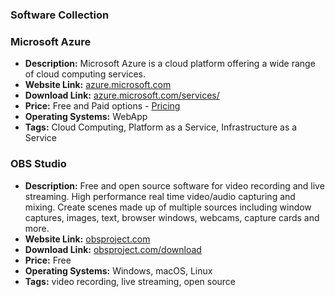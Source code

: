 ### Software Collection

### Microsoft Azure
- **Description:** Microsoft Azure is a cloud platform offering a wide range of cloud computing services.
- **Website Link:** [azure.microsoft.com](https://azure.microsoft.com/)
- **Download Link:** [azure.microsoft.com/services/](https://azure.microsoft.com/services/)
- **Price:** Free and Paid options - [Pricing](https://azure.microsoft.com/pricing/)
- **Operating Systems:** WebApp
- **Tags:** Cloud Computing, Platform as a Service, Infrastructure as a Service

### OBS Studio
- **Description:** Free and open source software for video recording and live streaming. High performance real time video/audio capturing and mixing. Create scenes made up of multiple sources including window captures, images, text, browser windows, webcams, capture cards and more.
- **Website Link:** [obsproject.com](https://obsproject.com)
- **Download Link:** [obsproject.com/download](https://obsproject.com/download)
- **Price:** Free
- **Operating Systems:** Windows, macOS, Linux
- **Tags:** video recording, live streaming, open source
